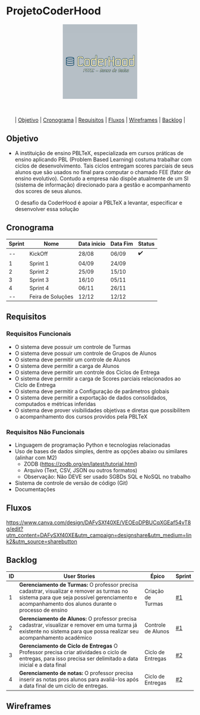 # ProjetoCoderHood

<p align="center"> <img width="200px" height="200px" src="Coderhood.jpg"/> </p>
<br id="topo">

<p align="center"> |
    <a href="#objetivo">Objetivo</a> |
    <a href="#cronograma">Cronograma</a> |
    <a href="#requisitos">Requisitos</a> |
    <a href="#fluxos">Fluxos</a> |
    <a href="#wireframes">Wireframes</a> | 
    <a href="#backlog">Backlog</a> |

<span id="objetivo"></span>

## Objetivo

* A instituição de ensino PBLTeX, especializada em cursos práticas de ensino aplicando PBL
(Problem Based Learning) costuma trabalhar com ciclos de desenvolvimento. Tais ciclos entregam scores parciais de seus alunos
que são usados no final para computar o chamado FEE (fator de ensino evolutivo). Contudo a
empresa não dispõe atualmente de um SI (sistema de informação) direcionado para a gestão e
acompanhamento dos scores de seus alunos.

  O desafio da CoderHood é apoiar a PBLTeX a levantar, especificar e desenvolver essa solução
<span id="cronograma"></span>

## Cronograma

| Sprint  | Nome | Data inicio  | Data Fim | Status |
| ------------- | ------------- | ------------- | ------------- | ------------- |
| --  | KickOff   | 28/08   | 06/09 |✔️ | 
| 1  | Sprint 1   | 04/09   | 24/09 | | 
| 2  | Sprint 2   | 25/09   | 15/10 | |
| 3  | Sprint 3   | 16/10   | 05/11 | | 
| 4  | Sprint 4   | 06/11   | 26/11 | | 
| -- | Feira de Soluções  | 12/12  | 12/12 ||




<span id="requisitos"></span>

## Requisitos

### Requisitos Funcionais
* O sistema deve possuir um controle de Turmas
* O sistema deve possuir um controle de Grupos de Alunos
* O sistema deve permitir um controle de Alunos
* O sistema deve permitir a carga de Alunos
* O sistema deve permitir um controle dos Ciclos de Entrega
* O sistema deve permitir a carga de Scores parciais relacionados ao Ciclo de Entrega
* O sistema deve permitir a Configuração de parâmetros globais
* O sistema deve permitir a exportação de dados consolidados, computados e métricas 
inferidas
* O sistema deve prover visibilidades objetivas e diretas que possibilitem o acompanhamento 
dos cursos providos pela PBLTeX

### Requisitos Não Funcionais

* Linguagem de programação Python e tecnologias relacionadas
* Uso de bases de dados simples, dentre as opções abaixo ou similares (alinhar com 
M2)
  * ZODB (https://zodb.org/en/latest/tutorial.html)
  * Arquivo (Text, CSV, JSON ou outros formatos)
  * Observação: Não DEVE ser usado SGBDs SQL e NoSQL no trabalho
* Sistema de controle de versão de código (Git)
* Documentações

<span id="fluxos"></span>

## Fluxos

https://www.canva.com/design/DAFvSXf40XE/VEOEoDPBUCqXGEaf54vT8g/edit?utm_content=DAFvSXf40XE&utm_campaign=designshare&utm_medium=link2&utm_source=sharebutton

<span id="backlog"></span>

## Backlog


| ID  | User Stories |  Épico | Sprint 
| ------------- | ------------- | ------------- | ------------- |
| 1  | **Gerenciamento de Turmas:** O professor precisa cadastrar, visualizar e remover as turmas no sistema para que seja possível gerenciamento e acompanhamento dos alunos durante o processo de ensino   | Criação de Turmas  | [#1](https://trello.com/c/unBfxMw4/1-cadastrar-uma-turma)  | 
| 2  | **Gerenciamento de Alunos:** O professor precisa cadastrar, visualizar e remover em uma turma já existente no sistema para que possa realizar seu acompanhamento acadêmico | Controle de Alunos  | [#1](https://trello.com/c/7qZJmNIV/10-cadastrar-aluno)  |
| 3  | **Gerenciamento de Ciclo de Entregas** O Professor precisa criar atividades  o ciclo de entregas, para isso precisa ser delimitado a data inicial e a data final    | Ciclo de Entregas  | [#2](https://trello.com/c/jyWWDRxE/15-criar-ciclo-de-entrega) |
| 4  | **Gerenciamento de notas:** O professor precisa inserir as notas pros alunos para avaliá-los após a data final de um ciclo de entregas.| Ciclo de Entregas  | [#2](https://trello.com/c/74CfZiV4/14-visualizar-notas) |

<span id="wireframes"></span>



## Wireframes






